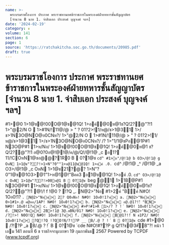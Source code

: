```yaml
---
name: >-
  พระบรมราชโองการ ประกาศ พระราชทานยศข้าราชการในพระองค์ฝ่ายทหารชั้นสัญญาบัตร
  [จำนวน 8 นาย 1. จ่าสิบเอก ประสงค์ บุญจงค์ ฯลฯ]
date: '2024-02-19'
category: ข
volume: 141
section: 6
page: 1
source: 'https://ratchakitcha.soc.go.th/documents/20985.pdf'
draft: true
---
```


# พระบรมราชโองการ ประกาศ พระราชทานยศข้าราชการในพระองค์ฝ่ายทหารชั้นสัญญาบัตร [จำนวน 8 นาย 1. จ่าสิบเอก ประสงค์ บุญจงค์ ฯลฯ]

#1>@0 1>1@ช@!00O@1@ช@1Q! 1>อค์่@0ห@1ช?Q!2?@"?!1 1>"@2/N O  1>#1N/!11@/@ > " ? 01?2>!1/ห@/ช>1@31 1>/ช>1N3O@NO@อ0CNห?/ 1>"@2/N O  1>#1N/!11@/@ > " ? 01?2>!1/ห@/ช>1@31 1>/ช>1N3O@NO@อ0CNห?/ /? 1>"1/1@ชPอ@1P#1 N3O@P#1 1>ห/Nอ/ 1>1@ช@!00O@1@ช@1Q! 1>อค์่@0ห@1 ช?Q!2?@"?!1 อ@0?0อ@!@!@/ค/@/Q!/@!1@ _c อ1? 11/!COหN1@ชอ@@?1R0 B  0?1@ช `cd^ #1>อ"/@!1@ b O3>/@!1@ g OหN 1>1@ช"??!>1>N"?0""1>ห@11@ช@1Q! 1>อค์ .0. `cd^ /@!1@ _^ /@!1@ _a O3>/@!1@ _c OหN 1>1@ช21?@? 1>N"?0"1@ช@1O3>@1"1>ห@1@!"Bคค3 อ1@ช@1Q! 1>อค์ .0. `cd^ O3>/@!1@ c OหN 1>1@ช"??!>00ห@1 B  0?1@ช `beg @1 1>1B@P#1 N3O@P#1 1>ห/Nอ/ 1>1@ช@!00O@1@ช@1Q! 1>อค์่@0ห@1ช?Q!2?@"?!1 @!/! f !@0 ? !?Q _. N@2>"Nอ #1>2ค์ "Bค์ N#O! 1Oอ0!1? `. N@2>"Nอห> 2? Q0อNอ! N#O! 1Oอ0!1?ห> a. N@2>"Nอห> 0>1#1>.@ ค@หอ/1AP! N#O! 1Oอ0!1?ห> b. N@2>"Nอห> อ@.@1?!!์ "BN> N#O! 1Oอ0!1?ห> c. N@2>"Nอห> #>P!#1>R 1>/? ? ! ์ N#O! 1Oอ0!1?ห> d. N@2>"Nอห> 2B>!1@ 3@.ชBN/01? N#O! 1Oอ0!1?ห> e. N@2>"Nอห> /?!>! N0O!Q N#O! 1Oอ0!1?ห> f. N@2>"Nอห> B@1?!!์ N ช1P2/ N#O! 1Oอ0!1?ห> ?Q!?Q !?QO!N/?!?P __ B/.@ ? ! ์ B  0?1@ช `cde #1>@0  /?!?P _a B/.@ ? ! ์ B  0?1@ช `cde N#O!#??P g Q!1?ช@3#ัB"?! หน้า 1 เลม 141 ตอนที่ 6 ข ราชกิจจานุเบกษา 19 กุมภาพันธ 2567 Powered by TCPDF (www.tcpdf.org)
